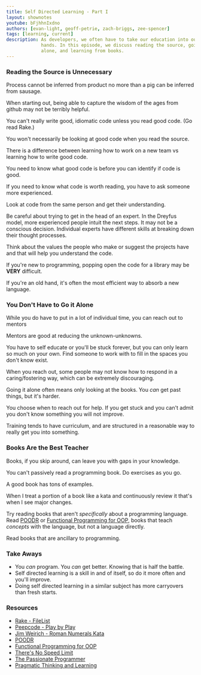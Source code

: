 ```yaml
---
title: Self Directed Learning - Part I
layout: shownotes
youtube: bFjhhnIxdno
authors: [evan-light, geoff-petrie, zach-briggs, zee-spencer]
tags: [learning, current]
description: As developers, we often have to take our education into our own
             hands. In this episode, we discuss reading the source, going it
             alone, and learning from books.
---
```


### Reading the Source is Unnecessary

Process cannot be inferred from product no more than a pig can be inferred from
sausage.

When starting out, being able to capture the wisdom of the ages from github may
not be terribly helpful.

You can't really write good, idiomatic code unless you read good code. (Go read
Rake.)

You won't necessarily be looking at good code when you read the source.

There is a difference between learning how to work on a new team vs learning how
to write good code.

You need to know what good code is before you can identify if code is good.

If you need to know what code is worth reading, you have to ask someone more
experienced.

Look at code from the same person and get their understanding.

Be careful about trying to get in the head of an expert. In the Dreyfus model,
more experienced people intuit the next steps. It may not be a conscious
decision. Individual experts have different skills at breaking down their
thought processes.

Think about the values the people who make or suggest the projects have and that
will help you understand the code.

If you're new to programming, popping open the code for a library may be **VERY**
difficult.

If you're an old hand, it's often the most efficient way to absorb a new
language.

### You Don't Have to Go it Alone

While you do have to put in a lot of individual time, you can reach out to
mentors

Mentors are good at reducing the unknown-unknowns.

You have to self educate or you'll be stuck forever, but you can only learn so
much on your own. Find someone to work with to fill in the spaces you don't know
exist.

When you reach out, some people may not know how to respond in a
caring/fostering way, which can be extremely discouraging.

Going it alone often means only looking at the books. You _can_ get past things,
but it's harder.

You choose when to reach out for help. If you get stuck and you can't admit you
don't know something you will not improve.

Training tends to have curriculum, and are structured in a reasonable way to
really get you into something.

### Books Are the Best Teacher

Books, if you skip around, can leave you with gaps in your knowledge.

You can't passively read a programming book. Do exercises as you go.

A good book has tons of examples.

When I treat a portion of a book like a kata and continuously review it that's
when I see major changes.

Try reading books that aren't _specifically_ about a programming language. Read
[POODR](http://www.poodr.info/) or [Functional Programming for
OOP](https://leanpub.com/fp-oo), books that teach _concepts_ with the language,
but not a language directly.

Read books that are ancillary to programming.

### Take Aways

* You _can_ program. You _can_ get better. Knowing that is half the battle.
* Self directed learning is a skill in and of itself, so do it more often and
you'll improve.
* Doing self directed learning in a similar subject has more carryovers than fresh
starts.

### Resources

* [Rake - FileList](https://github.com/jimweirich/rake/blob/master/lib/rake/file_list.rb)
* [Peepcode - Play by Play](https://peepcode.com/screencasts/play-by-play)
* [Jim Weirich - Roman Numerals Kata](http://bostonrb.org/presentations/kata-and-analysis)
* [POODR](http://www.poodr.info)
* [Functional Programming for OOP](https://leanpub.com/fp-oo)
* [There's No Speed Limit](http://sivers.org/kimo)
* [The Passionate Programmer](http://pragprog.com/book/cfcar2/the-passionate-programmer)
* [Pragmatic Thinking and Learning](http://pragprog.com/book/ahptl/pragmatic-thinking-and-learning)
